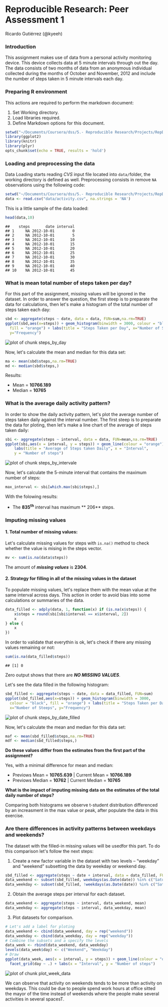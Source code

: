 # Reproducible Research: Peer Assessment 1
Ricardo Gutiérrez (@kyeeh)  

### Introduction

This assignment makes use of data from a personal activity monitoring device. This device collects data at 5 minute intervals through out the day. The data consists of two months of data from an anonymous individual collected during the months of October and November, 2012 and include the number of steps taken in 5 minute intervals each day.


### Preparing R environment
This actions are required to perform the markdown document:

1. Set Working directory.
2. Load libraries required.
3. Define Markdown options for this document.


```r
setwd("~/Documents/Coursera/dss/5.- Reproducible Research/Projects/RepData_PeerAssessment1")
library(ggplot2)
library(knitr)
library(plyr)
opts_chunk$set(echo = TRUE, results = 'hold')
```


### Loading and preprocessing the data
Data Loading starts reading *CVS* input file located into `data/`folder, the 
working directory is defined as well. Preprocessing consists in remove `NA` 
observations using the following code: 


```r
setwd("~/Documents/Coursera/dss/5.- Reproducible Research/Projects/RepData_PeerAssessment1")
data <- read.csv("data/activity.csv", na.strings = 'NA')
```

This is a little sample of the data loaded:

```r
head(data,10)
```

```
##    steps       date interval
## 1     NA 2012-10-01        0
## 2     NA 2012-10-01        5
## 3     NA 2012-10-01       10
## 4     NA 2012-10-01       15
## 5     NA 2012-10-01       20
## 6     NA 2012-10-01       25
## 7     NA 2012-10-01       30
## 8     NA 2012-10-01       35
## 9     NA 2012-10-01       40
## 10    NA 2012-10-01       45
```

### What is mean total number of steps taken per day?
For this part of the assignment, missing values will be ignored in the dataset. 
In order to answer the question, the first steep is to preparate the data for 
calculations, then let's make a histogram of the total number of steps taken 
each day: 

```r
sbd <- aggregate(steps ~ date, data = data, FUN=sum,na.rm=TRUE)
ggplot(sbd,aes(x=steps)) + geom_histogram(binwidth = 3000, colour = "black", 
  fill = "orange") + labs(title = "Steps Taken per Day", x="Number of Steeps",
  y="Frequency")
```

![plot of chunk steps_by_day](./PA1_template_files/figure-html/steps_by_day.png) 

Now, let's calculate the mean and median for this data set:

```r
ma <- mean(sbd$steps,na.rm=TRUE)
md <- median(sbd$steps,)
```
Results:

* Mean = **10766.189**
* Median = **10765**

### What is the average daily activity pattern?
In order to show the daily activity pattern, let's plot the average number of 
steps taken daily against the interval number. The first steep is to preparate 
the data for ploting, then let's make a line chart of the average of steps taken 
daily: 

```r
sbi <- aggregate(steps ~ interval, data = data, FUN=mean,na.rm=TRUE)
ggplot(sbi,aes(x = interval, y = steps)) + geom_line(colour = "orange") +
    labs(title = "Average of Steps taken Daily", x = "Interval", 
    y = "Number of steps")
```

![plot of chunk steps_by_intervale](./PA1_template_files/figure-html/steps_by_intervale.png) 

Now, let's calculate the 5-minute interval that contains the maximum
number of steps:

```r
max_interval <- sbi[which.max(sbi$steps),]
```
With the folowing results:

* The **835<sup>th</sup>** interval has maximum **
206** steps.

### Imputing missing values

#### 1. Total number of missing values:

Let's calculate missing values for steps with `is.na()` method to check whether
the value is mising in the steps vector.


```r
mv <- sum(is.na(data$steps))
```

The amount of ***missing values*** is **2304**.

#### 2. Strategy for filling in all of the missing values in the dataset

To populate missing values, let's replace them with the mean value at the same 
interval across days. This action in order to avoid bias into some calculations 
or summaries of the data.


```r
data_filled <- adply(data, 1, function(x) if (is.na(x$steps)) {
    x$steps = round(sbi[sbi$interval == x$interval, 2])
    x
} else {
    x
})
```

In order to validate that everythin is ok, let's check if there any missing 
values remaining or not:

```r
sum(is.na(data_filled$steps))
```

```
## [1] 0
```

Zero output shows that there are ***NO MISSING VALUES***.

Let's see the data filled in the following histogram:

```r
sbd_filled <- aggregate(steps ~ date, data = data_filled, FUN=sum)
ggplot(sbd_filled,aes(x=steps)) + geom_histogram(binwidth = 3000, 
  colour = "black", fill = "orange") + labs(title = "Steps Taken per Day", 
  x="Number of Steeps", y="Frequency")
```

![plot of chunk steps_by_date_filled](./PA1_template_files/figure-html/steps_by_date_filled.png) 

Now, let's calculate the mean and median for this data set:

```r
maf <- mean(sbd_filled$steps,na.rm=TRUE)
mdf <- median(sbd_filled$steps,)
```

**Do these values differ from the estimates from the first part of the 
assignment?**

Yes, with a minimal difference for mean and median:

* Previows Mean = **10765.639** | 
Current Mean = **10766.189**
* Previows Median = **10762** | 
Current Median = **10765**

**What is the impact of imputing missing data on the estimates of the total 
daily number of steps?**

Comparing both histograms we observe t-student distribution differenced by an 
increasment in the max value or peak, after populate the data in this exercise.

### Are there differences in activity patterns between weekdays and weekends?

The dataset with the filled-in missing values will be usedfor this part. To do 
this comparison let's follow the next steps:

1. Create a new factor variable in the dataset with two levels – “weekday” and 
“weekend” subsetting the data by weekday or weekend day.

```r
sbd_filled <- aggregate(steps ~ date + interval, data = data_filled, FUN=sum)
data_weekend <- subset(sbd_filled, weekdays(as.Date(date)) %in% c("Saturday", "Sunday"))
data_weekday <- subset(sbd_filled, !weekdays(as.Date(date)) %in% c("Saturday", "Sunday"))
```

2. Obtain the average steps per interval for each dataset.

```r
data_weekend <- aggregate(steps ~ interval, data_weekend, mean)
data_weekday <- aggregate(steps ~ interval, data_weekday, mean)
```

3. Plot datasets for comparison.

```r
# Let's add a label for ploting
data_weekend <- cbind(data_weekend, day = rep("weekend"))
data_weekday <- cbind(data_weekday, day = rep("weekday"))
# Combine the subsets and a specify the levels
data_week <- rbind(data_weekend, data_weekday)
levels(data_week$day) <- c("Weekend", "Weekday")
# Draw
ggplot(data_week, aes(x = interval, y = steps)) + geom_line(colour = "orange") + 
  facet_grid(day ~ .) + labs(x = "Interval", y = "Number of steps")
```

![plot of chunk plot_week_data](./PA1_template_files/figure-html/plot_week_data.png) 

We can observe that activity on weekends tends to be more than activity on weekdays. This could be due to people spend work hours at office sitted the mayor of the time instead of weekends where the people make several activities in several spacesT.
